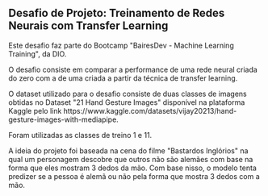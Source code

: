 ## Desafio de Projeto: Treinamento de Redes Neurais com Transfer Learning
<p>Este desafio faz parte do Bootcamp "BairesDev - Machine Learning Training", da DIO.
<p>O desafio consiste em comparar a performance de uma rede neural criada do zero com a de uma criada a partir da técnica de transfer learning.
<p>O dataset utilizado para o desafio consiste de duas classes de imagens obtidas no Dataset "21 Hand Gesture Images" disponível na plataforma Kaggle pelo link https://www.kaggle.com/datasets/vijay20213/hand-gesture-images-with-mediapipe.
<p>Foram utilizadas as classes de treino 1 e 11.
<p>A ideia do projeto foi baseada na cena do filme "Bastardos Inglórios" na qual um personagem descobre que outros não são alemães com base na forma que eles mostram 3 dedos da mão. Com base nisso, o modelo tenta predizer se a pessoa é alemã ou não pela forma que mostra 3 dedos com a mão.

